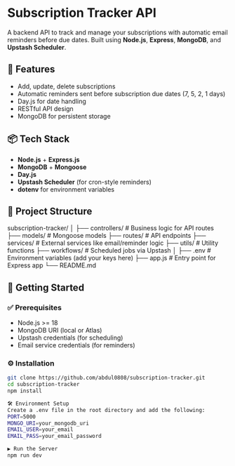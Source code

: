 # Subscription Tracker API

A backend API to track and manage your subscriptions with automatic email reminders before due dates. Built using **Node.js**, **Express**, **MongoDB**, and **Upstash Scheduler**.

## 🧠 Features

- Add, update, delete subscriptions
- Automatic reminders sent before subscription due dates (7, 5, 2, 1 days)
- Day.js for date handling
- RESTful API design
- MongoDB for persistent storage

## 📦 Tech Stack

- **Node.js** + **Express.js**
- **MongoDB** + **Mongoose**
- **Day.js**
- **Upstash Scheduler** (for cron-style reminders)
- **dotenv** for environment variables

## 📁 Project Structure

subscription-tracker/
│
├── controllers/ # Business logic for API routes
├── models/ # Mongoose models
├── routes/ # API endpoints
├── services/ # External services like email/reminder logic
├── utils/ # Utility functions
├── workflows/ # Scheduled jobs via Upstash
│
├── .env # Environment variables (add your keys here)
├── app.js # Entry point for Express app
└── README.md


## 🚀 Getting Started

### ✅ **Prerequisites**

- Node.js >= 18
- MongoDB URI (local or Atlas)
- Upstash credentials (for scheduling)
- Email service credentials (for reminders)

### ⚙️ **Installation**

```bash
git clone https://github.com/abdul0808/subscription-tracker.git
cd subscription-tracker
npm install

🛠️ Environment Setup
Create a .env file in the root directory and add the following:
PORT=5000
MONGO_URI=your_mongodb_uri
EMAIL_USER=your_email
EMAIL_PASS=your_email_password

▶️ Run the Server
npm run dev
